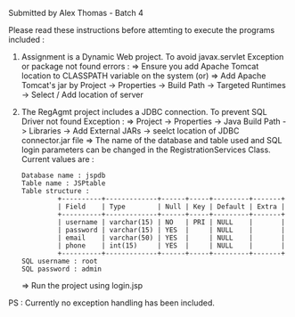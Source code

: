 Submitted by Alex Thomas - Batch 4

Please read these instructions before attemting to execute the programs included :

1. Assignment is a Dynamic Web project. To avoid javax.servlet Exception or package not found errors :
	=> Ensure you add Apache Tomcat location to CLASSPATH variable on the system
   (or) => Add Apache Tomcat's jar by Project -> Properties -> Build Path -> Targeted Runtimes -> Select / Add location of server

2. The RegAgmt project includes a JDBC connection. To prevent SQL Driver not found Exception : 
	=> Project -> Properties -> Java Build Path -> Libraries -> Add External JARs -> seelct location of JDBC connector.jar file
	=> The name of the database and table used and SQL login parameters can be changed in the RegistrationServices Class.
	   Current values are : 
	   
	   Database name : jspdb
	   Table name : JSPtable
	   Table structure : 
				+----------+-------------+------+-----+---------+-------+
				| Field    | Type        | Null | Key | Default | Extra |
				+----------+-------------+------+-----+---------+-------+
				| username | varchar(15) | NO   | PRI | NULL    |       |
				| password | varchar(15) | YES  |     | NULL    |       |
				| email    | varchar(50) | YES  |     | NULL    |       |
				| phone    | int(15)     | YES  |     | NULL    |       |
				+----------+-------------+------+-----+---------+-------+ 
	   SQL username : root
	   SQL password : admin

	=> Run the project using login.jsp

PS : Currently no exception handling has been included.
